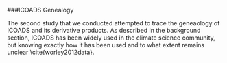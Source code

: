 ###ICOADS Genealogy 

The second study that we conducted attempted to trace the geneaology of ICOADS and its derivative products. As described in the background section, ICOADS has been widely used in the climate science community, but knowing exactly how it has been used and to what extent remains unclear \cite{worley2012data}. 